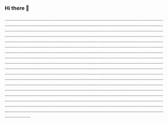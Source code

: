 ### Hi there 👋

............................................................................................................................................................................................................................................................................................................................................................................................................................................................................................................................................................................................................................................................................................................................................................................................................................................................................................................................................................................................................................................................................................................................................................................................................................................................................................................................................................................................................................................................................................................................................................................................................................................................................................................................................................................................................................................................................................................................................................................................................................................................................................................................................................................................................................................................................................................................................
